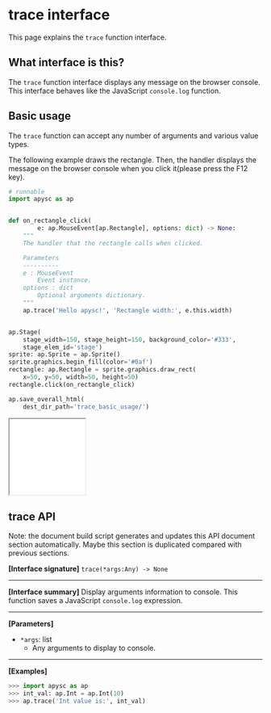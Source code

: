 # trace interface

This page explains the `trace` function interface.

## What interface is this?

The `trace` function interface displays any message on the browser console. This interface behaves like the JavaScript `console.log` function.

## Basic usage

The `trace` function can accept any number of arguments and various value types.

The following example draws the rectangle. Then, the handler displays the message on the browser console when you click it(please press the F12 key).

```py
# runnable
import apysc as ap


def on_rectangle_click(
        e: ap.MouseEvent[ap.Rectangle], options: dict) -> None:
    """
    The handler that the rectangle calls when clicked.

    Parameters
    ----------
    e : MouseEvent
        Event instance.
    options : dict
        Optional arguments dictionary.
    """
    ap.trace('Hello apysc!', 'Rectangle width:', e.this.width)


ap.Stage(
    stage_width=150, stage_height=150, background_color='#333',
    stage_elem_id='stage')
sprite: ap.Sprite = ap.Sprite()
sprite.graphics.begin_fill(color='#0af')
rectangle: ap.Rectangle = sprite.graphics.draw_rect(
    x=50, y=50, width=50, height=50)
rectangle.click(on_rectangle_click)

ap.save_overall_html(
    dest_dir_path='trace_basic_usage/')
```

<iframe src="static/trace_basic_usage/index.html" width="150" height="150"></iframe>


## trace API

<!-- Docstring: apysc._console._trace.trace -->

<span class="inconspicuous-txt">Note: the document build script generates and updates this API document section automatically. Maybe this section is duplicated compared with previous sections.</span>

**[Interface signature]** `trace(*args:Any) -> None`<hr>

**[Interface summary]** Display arguments information to console. This function saves a JavaScript `console.log` expression.<hr>

**[Parameters]**

- `*args`: list
  - Any arguments to display to console.

<hr>

**[Examples]**

```py
>>> import apysc as ap
>>> int_val: ap.Int = ap.Int(10)
>>> ap.trace('Int value is:', int_val)
```
